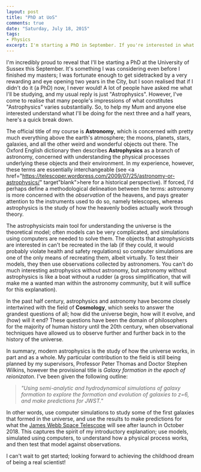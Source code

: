 ```yaml
---
layout: post
title: "PhD at UoS"
comments: true
date: "Saturday, July 18, 2015"
tags:
- Physics
excerpt: I'm starting a PhD in September. If you're interested in what that means I'll be doing for the next three and a half years, here's a primer
---
```


I'm incredibly proud to reveal that I'll be starting a PhD at the University of Sussex this September. It's something I was considering even before I finished my masters; I was fortunate enough to get sidetracked by a very rewarding and eye opening two years in the City, but I soon realised that if I didn't do it (a PhD) now, I never would! A lot of people have asked me what I'll be studying, and my usual reply is just "Astrophysics". However, I've come to realise that many people's impressions of what constitutes "Astrophysics" varies substantially. So, to help my Mum and anyone else interested understand what I'll be doing for the next three and a half years, here's a quick break down.

The official title of my course is __Astronomy__, which is concerned with pretty much everything above the earth's atmosphere; the moons, planets, stars, galaxies, and all the other weird and wonderful objects out there. The Oxford English dictionary then describes **Astrophysics** as a branch of astronomy, concerned with understanding the physical processes underlying these objects and their environment. In my experience, however, these terms are essentially interchangeable (see <a href="https://telescoper.wordpress.com/2009/07/25/astronomy-or-astrophysics/" target"blank">here</a> for a historical perspective). If forced, I'd perhaps define a methodological delineation between the terms: astronomy is more concerned with the *observation* of the heavens, and pays greater attention to the instruments used to do so, namely telescopes, whereas astrophysics is the study of how the heavenly bodies actually work through theory.

The astrophysicists main tool for understanding the universe is the theoretical model; often models can be very complicated, and simulations using computers are needed to solve them. The objects that astrophysicists are interested in can't be recreated in the lab (if they could, it would probably violate health and safety regulations) so computer simulations are one of the only means of recreating them, albeit virtually. To test their models, they then use observations collected by astronomers. You can't do much interesting astrophysics without astronomy, but astronomy without astrophysics is like a boat without a rudder (a gross simplification, that will make me a wanted man within the astronomy community, but it will suffice for this explanation).

In the past half century, astrophysics and astronomy have become closely intertwined with the field of **Cosmology**, which seeks to answer the grandest questions of all; how did the universe begin, how will it evolve, and (how) will it end? These questions have been the domain of philosophers for the majority of human history until the 20th century, when observational techniques have allowed us to observe further and further back in to the history of the universe.

In summary, modern astrophysics is the study of how the universe works, in part and as a whole. My particular contribution to the field is still being planned by my supervisors, Professor Peter Thomas and Doctor Stephen Wilkins, however the provisional title is *Galaxy formation in the epoch of reionizaton*. I've been given the following outline:

>_"Using semi-analytic and hydrodynamical simulations of galaxy formation to explore the formation and evolution of galaxies to z=6, and make predictions for JWST."_

In other words, use computer simulations to study some of the first galaxies that formed in the universe, and use the results to make predictions for what the <a href="http://www.jwst.nasa.gov/" target="blank">James Webb Space Telescope</a> will see after launch in October 2018. This captures the spirit of my introductory explanation; use models, simulated using computers, to understand how a physical process works, and then test that model against observations.

I can't wait to get started; looking forward to achieving the childhood dream of being a real scientist!
